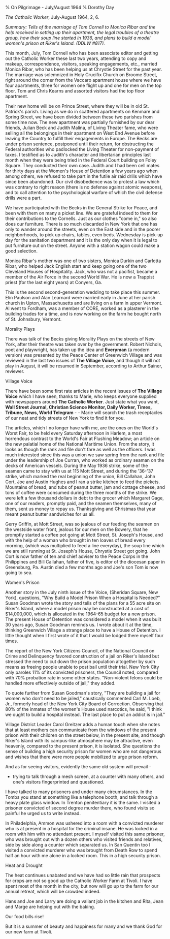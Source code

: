 % On Pilgrimage - July/August 1964
% Dorothy Day

*The Catholic Worker*, July-August 1964, 2, 6.

*Summary: Tells of the marriage of Tom Cornell to Monica Ribar and the
help received in setting up their apartment, the legal troubles of a
theatre group, how their soup line started in 1936, and plans to build a
model women's prison at Riker's Island. (DDLW \#817).*

This month, July, Tom Cornell who has been associate editor and getting
out the Catholic Worker these last two years, attending to copy and
makeup, correspondence, visitors, speaking engagements, etc., married
Monica Ribar, who has been helping us at Chrystie Street for the past
year. The marriage was solemnized in Holy Crucifix Church on Broome
Street, right around the corner from the Vaccaro apartment house where
we have four apartments, three for women one flight up and one for men
on the top floor. Tom and Chris Kearns and assorted visitors had the top
floor apartment.

Their new home will be on Prince Street, where they will be in old St.
Patrick's parish. Living as we do in scattered apartments on Kenmare and
Spring Street, we have been divided between these two parishes from some
time now. The new apartment was partially furnished by our dear friends,
Julian Beck and Judith Malina, of Living Theater fame, who were selling
all the belongings in their apartment on West End Avenue before leaving
the Country to fulfill their engagements in Europe. The Becks are under
prison sentence, postponed until their return, for obstructing the
Federal authorities who padlocked the Living Theater for non-payment of
taxes. I testified as to Judith's character and libertarian principles
last month when they were being tried in the Federal Court building on
Foley Square. They conducted their own case. Judith and I had been cell
mates for thirty days at the Women's House of Detention a few years ago
when among others, we refused to take part in the futile air raid drills
which have since been abandoned. Our civil disobedience was to protest a
law which was contrary to right reason (there is no defense against
atomic weapons), and to call attention to the psychological warfare of
which the civil defense drills were a part.

We have participated with the Becks in the General Strike for Peace, and
been with them on many a picket line. We are grateful indeed to them for
their contributions to the Cornells. Just as our clothes "come in," so
also does our furniture. There is so much discarded in New York that one
has only to wander around the streets, even on the East side and in the
poorer neighborhoods, to pick up chairs, tables, even beds. Wednesday is
pick-up day for the sanitation department and it is the only day when it
is legal to put furniture out on the street. Anyone with a station wagon
could make a good selection.

Monica Ribar's mother was one of two sisters, Monica Durkin and Carlotta
Ribar, who helped Jack English start and keep going one of the two
Cleveland Houses of Hospitality. Jack, who was not a pacifist, became a
member of the Air Force in the second World War. He is now a Trappist
priest (for the last eight years) at Conyers, Ga.

This is the second second-generation wedding to take place this summer.
Elin Paulson and Alan Learnard were married early in June at her parish
church in Upton, Massachusetts and are living on a farm in upper
Vermont. Al went to Fordham, was a member of CORE, worked as a plasterer
in the building trades for a time, and is now working on the farm he
bought north of St. Johnsbury, Vermont.

Morality Plays

There was talk of the Becks giving Morality Plays on the streets of New
York, after their theatre was taken over by the government. Robert
Nichols, poet and playwright, has taken up the idea and **Everyman** (a
modern version) was presented by the Peace Center of Greenwich Village
and was reviewed in the last two issues of **The Village Voice**, and
though it will not play in August, it will be resumed in September,
according to Arthur Sainer, reviewer.

Village Voice

There have been some first rate articles in the recent issues of **The
Village Voice** which I have seen, thanks to Marie, who keeps everyone
supplied with newspapers around **The Catholic Worker**. Just state what
you want, **Wall Street Journal, Christian Science Monitor, Daily
Worker, Times, Tribune, News, World Telegram** - - Marie will search the
trash receptacles of our neat and tidy streets of New York to find it
for you.

The articles, which I no longer have with me, are the ones on the
World's Worst Fair, to be held every Saturday afternoon in Harlem, a
most horrendous contrast to the World's Fair at Flushing Meadow; an
article on the new palatial home of the National Maritime Union. From
the story, it looks as though the rank and file don't fare as well as
the officers. I was much interested since this was a union we saw spring
from the rank and file under the leadership of Joe Curran, who worked as
ordinary seaman on the decks of American vessels. During the May 1936
strike, some of the seamen came to stay with us at 115 Mott Street, and
during the '36-'37 strike, which marked the real beginning of the union,
Bill Callahan, John Cort, Joe and Austin Hughes and I ran a strike
kitchen to feed the pickets. Mountains of bread, and tubs of peanut
butter, jam and cottage cheese, and tons of coffee were consumed during
the three months of the strike. We were left a few thousand dollars in
debt to the grocer which Margaret Gage, one of our readers, promptly
paid, and the seamen themselves, many of them, sent us money to repay
us. Thanksgiving and Christmas that year meant peanut butter sandwiches
for us all.

Gerry Griffin, at Mott Street, was so jealous of our feeding the seamen
on the westside water front, jealous for our men on the Bowery, that he
promptly started a coffee pot going at Mott Street, St. Joseph's House,
and with the help of a woman who brought in ten loaves of bread every
morning, (which was multiplied to feed a line everyday), the soup line
which we are still running at St. Joseph's House, Chrystie Street got
going. John Cort is now father of ten and chief adviser to the Peace
Corps in the Philippines and Bill Callahan, father of five, is editor of
the diocesan paper in Greensburg, Pa. Austin died a few months ago and
Joe's son Tom is now going to sea.

Women's Prison

Another story in the July ninth issue of the Voice, (Sheridan Square,
New York), questions, "Why Build a Model Prison When a Hospital is
Needed?" Susan Goodman wrote the story and tells of the plans for a 55
acre site on Riker's Island, where a model prison may be constructed at
a cost of \$14,000,000, which is allocated in the 1964-65 budget for a
new prison. The present House of Detention was considered a model when
it was built 30 years ago, Susan Goodman reminds us. I wrote about it at
the time, thinking Greenwich Village a strange place to have a House of
Detention. I little thought when I first wrote of it that I would be
lodged there myself four times.

The report of the New York Citizens Council, of the National Council on
Crime and Delinquency favored construction of a jail on Riker's Island
but stressed the need to cut down the prison population altogether by
such means as freeing people unable to post bail until their trial. New
York City only paroles 11% of its convicted prisoners, the Council
noted, compared with 70% probation rate in some other states.
"Non-violent felons could be handled more effectively outside of jail,"
they added.

To quote further from Susan Goodman's story, "They are building a jail
for women who don't need to be jailed," caustically commented Carl M.
Loeb, Jr., formerly head of the New York City Board of Correction.
Observing that 80% of the inmates of the women's House used narcotics,
he said, "I think we ought to build a hospital instead. The last place
to put an addict is in jail."

Village District Leader Carol Greitzer adds a human touch when she notes
that at least mothers can communicate from the windows of the present
prison with their children on the street below, in the present site, and
though Riker's Island with its campus-like atmosphere may be attractive,
even heavenly, compared to the present prison, it is isolated. She
questions the sense of building a high security prison for women who are
not dangerous and wishes that there were more people mobilized to urge
prison reform.

And as for seeing visitors, evidently the same old system will prevail -
- trying to talk through a mesh screen, at a counter with many others,
and one's visitors fingerprinted and questioned.

I have talked to many prisoners and under many circumstances. In the
Tombs you stand at something like a telephone booth, and talk through a
heavy plate glass window. In Trenton penitentiary it is the same. I
visited a prisoner convicted of second degree murder there, who found
visits so painful he urged us to write instead.

In Philadelphia, Ammon was ushered into a room with a convicted murderer
who is at present in a hospital for the criminal insane. He was locked
in a room with him with no attendant present. I myself visited this same
prisoner, who was brought out with a dozen others who visited friends
and relatives, side by side along a counter which separated us. In San
Quentin too I visited a convicted murderer who was brought from Death
Row to spend half an hour with me alone in a locked room. This in a high
security prison.

Heat and Drought

The heat continues unabated and we have had so little rain that
prospects for crops are not so good up the Catholic Worker Farm at
Tivoli. I have spent most of the month in the city, but now will go up
to the farm for our annual retreat, which will be crowded indeed.

Hans and Joe and Larry are doing a valiant job in the kitchen and Rita,
Jean and Marge are helping out with the baking.

Our food bills rise!

But it is a summer of beauty and happiness for many and we thank God for
our new farm at Tivoli.
